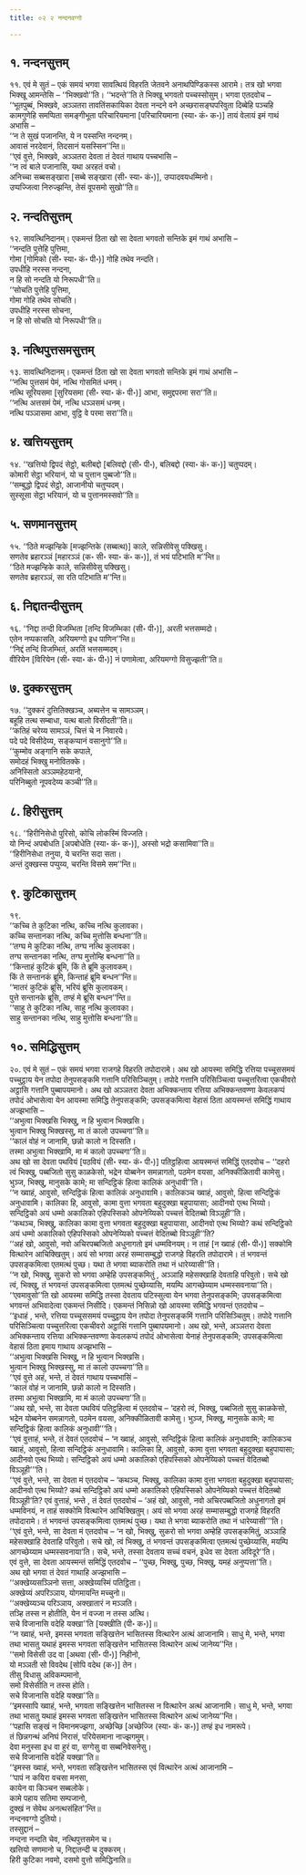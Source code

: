 ```yaml
---
title: ०२ २ नन्दनवग्गो

---
```



## १. नन्दनसुत्तम्

११. एवं मे सुतं – एकं समयं भगवा सावत्थियं विहरति जेतवने अनाथपिण्डिकस्स आरामे। तत्र खो भगवा भिक्खू आमन्तेसि – ‘‘भिक्खवो’’ति। ‘‘भदन्ते’’ति ते भिक्खू भगवतो पच्चस्सोसुम्। भगवा एतदवोच –  
‘‘भूतपुब्बं, भिक्खवे, अञ्ञतरा तावतिंसकायिका देवता नन्दने वने अच्छरासङ्घपरिवुता दिब्बेहि पञ्चहि कामगुणेहि समप्पिता समङ्गीभूता परिचारियमाना [परिचारियमाना (स्या॰ कं॰ क॰)] तायं वेलायं इमं गाथं अभासि –  
‘‘न ते सुखं पजानन्ति, ये न पस्सन्ति नन्दनम्।  
आवासं नरदेवानं, तिदसानं यसस्सिन’’न्ति॥  
‘‘एवं वुत्ते, भिक्खवे, अञ्ञतरा देवता तं देवतं गाथाय पच्चभासि –  
‘‘न त्वं बाले पजानासि, यथा अरहतं वचो।  
अनिच्चा सब्बसङ्खारा [सब्बे सङ्खारा (सी॰ स्या॰ कं॰)], उप्पादवयधम्मिनो।  
उप्पज्जित्वा निरुज्झन्ति, तेसं वूपसमो सुखो’’ति॥  


## २. नन्दतिसुत्तम्

१२. सावत्थिनिदानम्। एकमन्तं ठिता खो सा देवता भगवतो सन्तिके इमं गाथं अभासि –  
‘‘नन्दति पुत्तेहि पुत्तिमा,  
गोमा [गोमिको (सी॰ स्या॰ कं॰ पी॰)] गोहि तथेव नन्दति।  
उपधीहि नरस्स नन्दना,  
न हि सो नन्दति यो निरूपधी’’ति॥  
‘‘सोचति पुत्तेहि पुत्तिमा,  
गोमा गोहि तथेव सोचति।  
उपधीहि नरस्स सोचना,  
न हि सो सोचति यो निरूपधी’’ति॥  


## ३. नत्थिपुत्तसमसुत्तम्

१३. सावत्थिनिदानम्। एकमन्तं ठिता खो सा देवता भगवतो सन्तिके इमं गाथं अभासि –  
‘‘नत्थि पुत्तसमं पेमं, नत्थि गोसमितं धनम्।  
नत्थि सूरियसमा [सुरियसमा (सी॰ स्या॰ कं॰ पी॰)] आभा, समुद्दपरमा सरा’’ति॥  
‘‘नत्थि अत्तसमं पेमं, नत्थि धञ्ञसमं धनम्।  
नत्थि पञ्ञासमा आभा, वुट्ठि वे परमा सरा’’ति॥  


## ४. खत्तियसुत्तम्

१४. ‘‘खत्तियो द्विपदं सेट्ठो, बलीबद्दो [बलिवद्दो (सी॰ पी॰), बलिबद्दो (स्या॰ कं॰ क॰)] चतुप्पदम्।  
कोमारी सेट्ठा भरियानं, यो च पुत्तान पुब्बजो’’ति॥  
‘‘सम्बुद्धो द्विपदं सेट्ठो, आजानीयो चतुप्पदम्।  
सुस्सूसा सेट्ठा भरियानं, यो च पुत्तानमस्सवो’’ति॥  


## ५. सणमानसुत्तम्

१५. ‘‘ठिते मज्झन्हिके [मज्झन्तिके (सब्बत्थ)] काले, सन्निसीवेसु पक्खिसु।  
सणतेव ब्रहारञ्ञं [महारञ्ञं (क॰ सी॰ स्या॰ कं॰ क॰)], तं भयं पटिभाति म’’न्ति॥  
‘‘ठिते मज्झन्हिके काले, सन्निसीवेसु पक्खिसु।  
सणतेव ब्रहारञ्ञं, सा रति पटिभाति म’’न्ति॥  


## ६. निद्दातन्दीसुत्तम्

१६. ‘‘निद्दा तन्दी विजम्भिता [तन्दि विजम्भिका (सी॰ पी॰)], अरती भत्तसम्मदो।  
एतेन नप्पकासति, अरियमग्गो इध पाणिन’’न्ति॥  
‘‘निद्दं तन्दिं विजम्भितं, अरतिं भत्तसम्मदम्।  
वीरियेन [विरियेन (सी॰ स्या॰ कं॰ पी॰)] नं पणामेत्वा, अरियमग्गो विसुज्झती’’ति॥  


## ७. दुक्करसुत्तम्

१७. ‘‘दुक्करं दुत्तितिक्खञ्च, अब्यत्तेन च सामञ्ञम्।  
बहूहि तत्थ सम्बाधा, यत्थ बालो विसीदती’’ति॥  
‘‘कतिहं चरेय्य सामञ्ञं, चित्तं चे न निवारये।  
पदे पदे विसीदेय्य, सङ्कप्पानं वसानुगो’’ति॥  
‘‘कुम्मोव अङ्गानि सके कपाले,  
समोदहं भिक्खु मनोवितक्के।  
अनिस्सितो अञ्ञमहेठयानो,  
परिनिब्बुतो नूपवदेय्य कञ्ची’’ति॥  


## ८. हिरीसुत्तम्

१८. ‘‘हिरीनिसेधो पुरिसो, कोचि लोकस्मिं विज्जति।  
यो निन्दं अपबोधति [अपबोधेति (स्या॰ कं॰ क॰)], अस्सो भद्रो कसामिवा’’ति॥  
‘‘हिरीनिसेधा तनुया, ये चरन्ति सदा सता।  
अन्तं दुक्खस्स पप्पुय्य, चरन्ति विसमे सम’’न्ति॥  


## ९. कुटिकासुत्तम्

१९.  
‘‘कच्चि ते कुटिका नत्थि, कच्चि नत्थि कुलावका।  
कच्चि सन्तानका नत्थि, कच्चि मुत्तोसि बन्धना’’ति॥  
‘‘तग्घ मे कुटिका नत्थि, तग्घ नत्थि कुलावका।  
तग्घ सन्तानका नत्थि, तग्घ मुत्तोम्हि बन्धना’’ति॥  
‘‘किन्ताहं कुटिकं ब्रूमि, किं ते ब्रूमि कुलावकम्।  
किं ते सन्तानकं ब्रूमि, किन्ताहं ब्रूमि बन्धन’’न्ति॥  
‘‘मातरं कुटिकं ब्रूसि, भरियं ब्रूसि कुलावकम्।  
पुत्ते सन्तानके ब्रूसि, तण्हं मे ब्रूसि बन्धन’’न्ति॥  
‘‘साहु ते कुटिका नत्थि, साहु नत्थि कुलावका।  
साहु सन्तानका नत्थि, साहु मुत्तोसि बन्धना’’ति॥  


## १०. समिद्धिसुत्तम्

२०. एवं मे सुतं – एकं समयं भगवा राजगहे विहरति तपोदारामे। अथ खो आयस्मा समिद्धि रत्तिया पच्चूससमयं पच्चुट्ठाय येन तपोदा तेनुपसङ्कमि गत्तानि परिसिञ्चितुम्। तपोदे गत्तानि परिसिञ्चित्वा पच्चुत्तरित्वा एकचीवरो अट्ठासि गत्तानि पुब्बापयमानो। अथ खो अञ्ञतरा देवता अभिक्कन्ताय रत्तिया अभिक्कन्तवण्णा केवलकप्पं तपोदं ओभासेत्वा येन आयस्मा समिद्धि तेनुपसङ्कमि; उपसङ्कमित्वा वेहासं ठिता आयस्मन्तं समिद्धिं गाथाय अज्झभासि –  
‘‘अभुत्वा भिक्खसि भिक्खु, न हि भुत्वान भिक्खसि।  
भुत्वान भिक्खु भिक्खस्सु, मा तं कालो उपच्चगा’’ति॥  
‘‘कालं वोहं न जानामि, छन्नो कालो न दिस्सति।  
तस्मा अभुत्वा भिक्खामि, मा मं कालो उपच्चगा’’ति॥  
अथ खो सा देवता पथवियं [पठवियं (सी॰ स्या॰ कं॰ पी॰)] पतिट्ठहित्वा आयस्मन्तं समिद्धिं एतदवोच – ‘‘दहरो त्वं भिक्खु, पब्बजितो सुसु काळकेसो, भद्रेन योब्बनेन समन्नागतो, पठमेन वयसा, अनिक्कीळितावी कामेसु। भुञ्ज, भिक्खु, मानुसके कामे; मा सन्दिट्ठिकं हित्वा कालिकं अनुधावी’’ति।  
‘‘न ख्वाहं, आवुसो, सन्दिट्ठिकं हित्वा कालिकं अनुधावामि। कालिकञ्च ख्वाहं, आवुसो, हित्वा सन्दिट्ठिकं अनुधावामि। कालिका हि, आवुसो, कामा वुत्ता भगवता बहुदुक्खा बहुपायासा; आदीनवो एत्थ भिय्यो। सन्दिट्ठिको अयं धम्मो अकालिको एहिपस्सिको ओपनेय्यिको पच्चत्तं वेदितब्बो विञ्ञूही’’ति।  
‘‘कथञ्च, भिक्खु, कालिका कामा वुत्ता भगवता बहुदुक्खा बहुपायासा, आदीनवो एत्थ भिय्यो? कथं सन्दिट्ठिको अयं धम्मो अकालिको एहिपस्सिको ओपनेय्यिको पच्चत्तं वेदितब्बो विञ्ञूही’’ति?  
‘‘अहं खो, आवुसो, नवो अचिरपब्बजितो अधुनागतो इमं धम्मविनयम्। न ताहं [न ख्वाहं (सी॰ पी॰)] सक्कोमि वित्थारेन आचिक्खितुम्। अयं सो भगवा अरहं सम्मासम्बुद्धो राजगहे विहरति तपोदारामे। तं भगवन्तं उपसङ्कमित्वा एतमत्थं पुच्छ। यथा ते भगवा ब्याकरोति तथा नं धारेय्यासी’’ति।  
‘‘न खो, भिक्खु, सुकरो सो भगवा अम्हेहि उपसङ्कमितुं , अञ्ञाहि महेसक्खाहि देवताहि परिवुतो। सचे खो त्वं, भिक्खु, तं भगवन्तं उपसङ्कमित्वा एतमत्थं पुच्छेय्यासि, मयम्पि आगच्छेय्याम धम्मस्सवनाया’’ति। ‘‘एवमावुसो’’ति खो आयस्मा समिद्धि तस्सा देवताय पटिस्सुत्वा येन भगवा तेनुपसङ्कमि; उपसङ्कमित्वा भगवन्तं अभिवादेत्वा एकमन्तं निसीदि। एकमन्तं निसिन्नो खो आयस्मा समिद्धि भगवन्तं एतदवोच –  
‘‘इधाहं , भन्ते, रत्तिया पच्चूससमयं पच्चुट्ठाय येन तपोदा तेनुपसङ्कमिं गत्तानि परिसिञ्चितुम्। तपोदे गत्तानि परिसिञ्चित्वा पच्चुत्तरित्वा एकचीवरो अट्ठासिं गत्तानि पुब्बापयमानो। अथ खो, भन्ते, अञ्ञतरा देवता अभिक्कन्ताय रत्तिया अभिक्कन्तवण्णा केवलकप्पं तपोदं ओभासेत्वा येनाहं तेनुपसङ्कमि; उपसङ्कमित्वा वेहासं ठिता इमाय गाथाय अज्झभासि –  
‘‘अभुत्वा भिक्खसि भिक्खु, न हि भुत्वान भिक्खसि।  
भुत्वान भिक्खु भिक्खस्सु, मा तं कालो उपच्चगा’’ति॥  
‘‘एवं वुत्ते अहं, भन्ते, तं देवतं गाथाय पच्चभासिं –  
‘‘कालं वोहं न जानामि, छन्नो कालो न दिस्सति।  
तस्मा अभुत्वा भिक्खामि, मा मं कालो उपच्चगा’’ति॥  
‘‘अथ खो, भन्ते, सा देवता पथवियं पतिट्ठहित्वा मं एतदवोच – ‘दहरो त्वं, भिक्खु, पब्बजितो सुसु काळकेसो, भद्रेन योब्बनेन समन्नागतो, पठमेन वयसा, अनिक्कीळितावी कामेसु। भुञ्ज, भिक्खु, मानुसके कामे; मा सन्दिट्ठिकं हित्वा कालिकं अनुधावी’’’ति।  
‘‘एवं वुत्ताहं, भन्ते, तं देवतं एतदवोचं – ‘न ख्वाहं, आवुसो, सन्दिट्ठिकं हित्वा कालिकं अनुधावामि; कालिकञ्च ख्वाहं, आवुसो, हित्वा सन्दिट्ठिकं अनुधावामि। कालिका हि, आवुसो, कामा वुत्ता भगवता बहुदुक्खा बहुपायासा; आदीनवो एत्थ भिय्यो। सन्दिट्ठिको अयं धम्मो अकालिको एहिपस्सिको ओपनेय्यिको पच्चत्तं वेदितब्बो विञ्ञूही’’’ति।  
‘‘एवं वुत्ते, भन्ते, सा देवता मं एतदवोच – ‘कथञ्च, भिक्खु, कालिका कामा वुत्ता भगवता बहुदुक्खा बहुपायासा; आदीनवो एत्थ भिय्यो? कथं सन्दिट्ठिको अयं धम्मो अकालिको एहिपस्सिको ओपनेय्यिको पच्चत्तं वेदितब्बो विञ्ञूही’ति? एवं वुत्ताहं, भन्ते , तं देवतं एतदवोचं – ‘अहं खो, आवुसो, नवो अचिरपब्बजितो अधुनागतो इमं धम्मविनयं, न ताहं सक्कोमि वित्थारेन आचिक्खितुम्। अयं सो भगवा अरहं सम्मासम्बुद्धो राजगहे विहरति तपोदारामे। तं भगवन्तं उपसङ्कमित्वा एतमत्थं पुच्छ। यथा ते भगवा ब्याकरोति तथा नं धारेय्यासी’’’ति।  
‘‘एवं वुत्ते, भन्ते, सा देवता मं एतदवोच – ‘न खो, भिक्खु, सुकरो सो भगवा अम्हेहि उपसङ्कमितुं, अञ्ञाहि महेसक्खाहि देवताहि परिवुतो। सचे खो, त्वं भिक्खु, तं भगवन्तं उपसङ्कमित्वा एतमत्थं पुच्छेय्यासि, मयम्पि आगच्छेय्याम धम्मस्सवनाया’ति। सचे, भन्ते, तस्सा देवताय सच्चं वचनं, इधेव सा देवता अविदूरे’’ति।  
एवं वुत्ते, सा देवता आयस्मन्तं समिद्धिं एतदवोच – ‘‘पुच्छ, भिक्खु, पुच्छ, भिक्खु, यमहं अनुप्पत्ता’’ति।  
अथ खो भगवा तं देवतं गाथाहि अज्झभासि –  
‘‘अक्खेय्यसञ्ञिनो सत्ता, अक्खेय्यस्मिं पतिट्ठिता।  
अक्खेय्यं अपरिञ्ञाय, योगमायन्ति मच्चुनो॥  
‘‘अक्खेय्यञ्च परिञ्ञाय, अक्खातारं न मञ्ञति।  
तञ्हि तस्स न होतीति, येन नं वज्जा न तस्स अत्थि।  
सचे विजानासि वदेहि यक्खा’’ति [यक्खीति (पी॰ क॰)]॥  
‘‘न ख्वाहं, भन्ते, इमस्स भगवता सङ्खित्तेन भासितस्स वित्थारेन अत्थं आजानामि। साधु मे, भन्ते, भगवा तथा भासतु यथाहं इमस्स भगवता सङ्खित्तेन भासितस्स वित्थारेन अत्थं जानेय्य’’न्ति।  
‘‘समो विसेसी उद वा [अथवा (सी॰ पी॰)] निहीनो,  
यो मञ्ञती सो विवदेथ [सोपि वदेथ (क॰)] तेन।  
तीसु विधासु अविकम्पमानो,  
समो विसेसीति न तस्स होति।  
सचे विजानासि वदेहि यक्खा’’ति॥  
‘‘इमस्सापि ख्वाहं, भन्ते, भगवता सङ्खित्तेन भासितस्स न वित्थारेन अत्थं आजानामि। साधु मे, भन्ते, भगवा तथा भासतु यथाहं इमस्स भगवता सङ्खित्तेन भासितस्स वित्थारेन अत्थं जानेय्य’’न्ति।  
‘‘पहासि सङ्खं न विमानमज्झगा, अच्छेच्छि [अच्छेज्जि (स्या॰ कं॰ क॰)] तण्हं इध नामरूपे।  
तं छिन्नगन्थं अनिघं निरासं, परियेसमाना नाज्झगमुम्।  
देवा मनुस्सा इध वा हुरं वा, सग्गेसु वा सब्बनिवेसनेसु।  
सचे विजानासि वदेहि यक्खा’’ति॥  
‘‘इमस्स ख्वाहं, भन्ते, भगवता सङ्खित्तेन भासितस्स एवं वित्थारेन अत्थं आजानामि –  
‘‘पापं न कयिरा वचसा मनसा,  
कायेन वा किञ्चन सब्बलोके।  
कामे पहाय सतिमा सम्पजानो,  
दुक्खं न सेवेथ अनत्थसंहित’’न्ति॥  
नन्दनवग्गो दुतियो।  
तस्सुद्दानं –  
नन्दना नन्दति चेव, नत्थिपुत्तसमेन च।  
खत्तियो सणमानो च, निद्दातन्दी च दुक्करम्।  
हिरी कुटिका नवमो, दसमो वुत्तो समिद्धिनाति॥  
